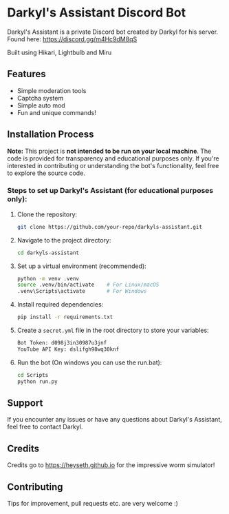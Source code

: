 # Darkyl's Assistant Discord Bot

Darkyl's Assistant is a private Discord bot created by Darkyl for his server. Found here: https://discord.gg/m4Hc9dM8qS

Built using Hikari, Lightbulb and Miru

## Features

- Simple moderation tools
- Captcha system
- Simple auto mod
- Fun and unique commands!

## Installation Process

**Note:** This project is **not intended to be run on your local machine**. The code is provided for transparency and educational purposes only. If you're interested in contributing or understanding the bot's functionality, feel free to explore the source code.

### Steps to set up Darkyl's Assistant (for educational purposes only):

1. Clone the repository:
   ```bash
   git clone https://github.com/your-repo/darkyls-assistant.git
   ```

2. Navigate to the project directory:
    ```bash
    cd darkyls-assistant
    ```

3. Set up a virtual environment (recommended):
    ```bash
    python -m venv .venv
    source .venv/bin/activate    # For Linux/macOS
    .venv\Scripts\activate       # For Windows
    ```

4. Install required dependencies:
    ```bash
    pip install -r requirements.txt
    ```

5. Create a `secret.yml` file in the root directory to store your variables:
    ```bash
    Bot Token: d098j3in30987u3jnf
    YouTube API Key: dslifgh98wq30knf
    ```

6. Run the bot (On windows you can use the run.bat):
    ```bash
    cd Scripts
    python run.py
    ```

## Support

If you encounter any issues or have any questions about Darkyl's Assistant, feel free to contact Darkyl.

## Credits
Credits go to https://heyseth.github.io for the impressive worm simulator!

## Contributing

Tips for improvement, pull requests etc. are very welcome :)
